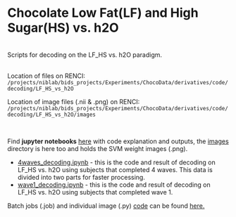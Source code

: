 # Chocolate Low Fat(LF) and High Sugar(HS) vs. h2O  
<br>
Scripts for decoding on the LF_HS vs. h2O paradigm.  
<br>
<br>

Location of files on RENCI: 
``` /projects/niblab/bids_projects/Experiments/ChocoData/derivatives/code/decoding/LF_HS_vs_h2O```  

Location of image files (.nii & .png) on RENCI:  
```/projects/niblab/bids_projects/Experiments/ChocoData/derivatives/code/decoding/LF_HS_vs_h2O/images```

<br>


Find **jupyter notebooks** [here](https://github.com/niblunc/ChocolateData/tree/master/ana/SVM_Decoding/LF_HS_vs_h2O/notebooks) with code explanation and outputs, the [images](https://github.com/niblunc/ChocolateData/tree/master/ana/SVM_Decoding/LF_HS_vs_h2O/notebooks/images) directory is here too and holds the SVM weight images (.png).  
* [4waves_decoding.ipynb](https://github.com/niblunc/ChocolateData/blob/master/ana/SVM_Decoding/LF_HS_vs_h2O/notebooks/4waves_decoding.ipynb) - this is the code and result of decoding on LF_HS vs. h2O using subjects that completed 4 waves. This data is divided into two parts for faster processing.   
* [wave1_decoding.ipynb](https://github.com/niblunc/ChocolateData/blob/master/ana/SVM_Decoding/LF_HS_vs_h2O/notebooks/wave1_decoding.ipynb) - this is the code and result of decoding on LF_HS vs. h2O using subjects that completed wave 1.

Batch jobs (.job) and individual image (.py)  [code](https://github.com/niblunc/ChocolateData/tree/master/ana/SVM_Decoding/LF_HS_vs_h2O/code) can be found [here.](https://github.com/niblunc/ChocolateData/tree/master/ana/SVM_Decoding/LF_HS_vs_h2O/code)    
  
